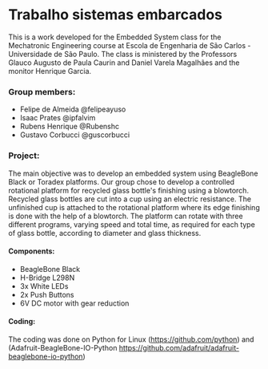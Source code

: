 # Trabalho sistemas embarcados 
This is a work developed for the Embedded System class for the Mechatronic Engineering course at Escola de Engenharia de São Carlos - Universidade de São Paulo.
The class is ministered by the Professors Glauco Augusto de Paula Caurin and Daniel Varela Magalhães and the monitor Henrique Garcia.

### Group members: 
- Felipe de Almeida @felipeayuso
- Isaac Prates @ipfalvim
- Rubens Henrique @Rubenshc
- Gustavo Corbucci @guscorbucci

### Project:
The main objective was to develop an embedded system using BeagleBone Black or Toradex platforms.
Our group chose to develop a controlled rotational platform for recycled glass bottle's finishing using a blowtorch. 
Recycled glass bottles are cut into a cup using an electric resistance. The unfinished cup is attached to the rotational platform where its edge finishing is done with the help of a blowtorch.
The platform can rotate with three different programs, varying speed and total time, as required for each type of glass bottle, according to diameter and glass thickness.

#### Components:
- BeagleBone Black
- H-Bridge L298N
- 3x White LEDs
- 2x Push Buttons
- 6V DC motor with gear reduction

#### Coding:
The coding was done on Python for Linux (https://github.com/python) and (Adafruit-BeagleBone-IO-Python https://github.com/adafruit/adafruit-beaglebone-io-python)
